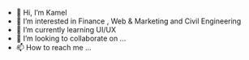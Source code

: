 - 👋 Hi, I’m Kamel
- 👀 I’m interested in Finance , Web & Marketing and Civil Engineering  
- 🌱 I’m currently learning UI/UX
- 💞️ I’m looking to collaborate on ...
- 📫 How to reach me ...

<!---
Kamola122/Kamola122 is a ✨ special ✨ repository because its `DON'Treadme!!!.md` (this file) appears on your GitHub profile.
You can click the Preview link to take a look at your changes.
--->
